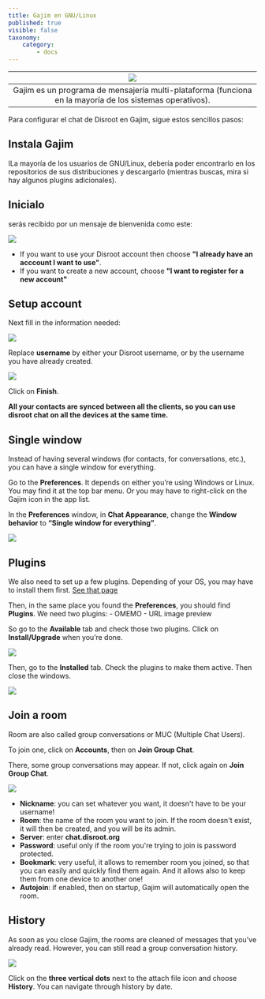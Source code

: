 ```yaml
---
title: Gajim en GNU/Linux
published: true
visible: false
taxonomy:
    category:
        - docs
---
```


|![](/start/icons/gajim.png)|
|:--:|
|Gajim es un programa de mensajería multi-plataforma (funciona en la mayoría de los sistemas operativos).|

Para configurar el chat de Disroot en Gajim, sigue estos sencillos pasos:

## Instala Gajim
ILa mayoría de los usuarios de GNU/Linux, debería poder encontrarlo en los repositorios de sus distribuciones y descargarlo (mientras buscas, mira si hay algunos plugins adicionales).

## Inicialo
serás recibido por un mensaje de bienvenida como este:

![](en/01_creation.png)

- If you want to use your Disroot account then choose **"I already have an acccount I want to use"**.
- If you want to create a new account, choose **"I want to register for a new account"**

## Setup account
Next fill in the information needed:

![](en/02_creation.png)

Replace **username** by either your Disroot username, or by the username you have already created.

![](en/03_creation.png)

Click on **Finish**.

**All your contacts are synced between all the clients, so you can use disroot chat on all the devices at the same time.**

## Single window
Instead of having several windows (for contacts, for conversations, etc.), you can have a single window for everything.

Go to the **Preferences**. It depends on either you’re using Windows or Linux.
You may find it at the top bar menu. Or you may have to right-click on the Gajim icon in the app list.

In the **Preferences** window, in **Chat Appearance**, change the **Window behavior** to **“Single window for everything”**.

![](en/04_windows.png)

## Plugins
We also need to set up a few plugins.
Depending of your OS, you may have to install them first. [See that page](https://dev.gajim.org/gajim/gajim-plugins)

Then, in the same place you found the **Preferences**, you should find **Plugins**. We need two plugins:
    - OMEMO
    - URL image preview

So go to the **Available** tab and check those two plugins. Click on **Install/Upgrade** when you’re done.

![](en/05_plugins.png)

Then, go to the **Installed** tab. Check the plugins to make them active. Then close the windows.

![](en/06_plugins.png)

## Join a room
Room are also called group conversations or MUC (Multiple Chat Users).

To join one, click on **Accounts**, then on **Join Group Chat**.

There, some group conversations may appear. If not, click again on  **Join Group Chat**.

![](en/07_join.png)

- **Nickname**: you can set whatever you want, it doesn't have to be your username!
- **Room**: the name of the room you want to join. If the room doesn't exist, it will then be created, and you will be its admin.
- **Server**: enter **chat.disroot.org**
- **Password**: useful only if the room you're trying to join is password protected.
- **Bookmark**: very useful, it allows to remember room you joined, so that you can easily and quickly find them again. And it allows also to keep them from one device to another one!
- **Autojoin**: if enabled, then on startup, Gajim will automatically open the room.


## History
As soon as you close Gajim, the rooms are cleaned of messages that you've already read.
However, you can still read a group conversation history.

![](en/08_history.png)

Click on the **three vertical dots** next to the attach file icon and choose **History**.
You can navigate through history by date.
